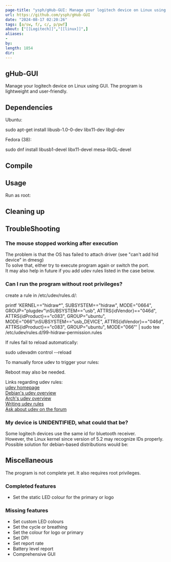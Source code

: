 ```yaml
---
page-title: "ysph/gHub-GUI: Manage your logitech device on Linux using GUI. Lightweight and user-friendly. (not yet)"
url: https://github.com/ysph/gHub-GUI
date: "2024-08-17 02:20:26"
tags: [a/sw, f/, c/, p/pwf]
about: ["[[Logitech]]","[[linux]]",]
aliases: 
- 
by: 
length: 1854
dir: 
---
```


## gHub-GUI

[](https://github.com/ysph/gHub-GUI#ghub-gui)

Manage your logitech device on Linux using GUI. The program is lightweight and user-friendly.

## Dependencies

[](https://github.com/ysph/gHub-GUI#dependencies)

Ubuntu:

sudo apt-get install libusb-1.0-0-dev libx11-dev libgl-dev

Fedora (38):

sudo dnf install libusb1-devel libx11-devel mesa-libGL-devel

## Compile

[](https://github.com/ysph/gHub-GUI#compile)

## Usage

[](https://github.com/ysph/gHub-GUI#usage)

Run as root:

## Cleaning up

[](https://github.com/ysph/gHub-GUI#cleaning-up)

## TroubleShooting

[](https://github.com/ysph/gHub-GUI#troubleshooting)

### The mouse stopped working after execution

[](https://github.com/ysph/gHub-GUI#the-mouse-stopped-working-after-execution)

The problem is that the OS has failed to attach driver (see "can't add hid device" in dmesg)  
To solve that, either try to execute program again or switch the port.  
It may also help in future if you add udev rules listed in the case below.

### Can I run the program without root privileges?

[](https://github.com/ysph/gHub-GUI#can-i-run-the-program-without-root-privileges)

create a rule in /etc/udev/rules.d/:

printf 'KERNEL=="hidraw\*", SUBSYSTEM=="hidraw", MODE="0664", GROUP="plugdev"\\nSUBSYSTEM=="usb", ATTRS{idVendor}=="046d", ATTRS{idProduct}=="c083", GROUP="ubuntu", MODE="066"\\nSUBSYSTEM=="usb\_DEVICE", ATTRS{idVendor}=="046d", ATTRS{idProduct}=="c083", GROUP="ubuntu", MODE="066"' | sudo tee /etc/udev/rules.d/99-hidraw-permission.rules

If rules fail to reload automatically:

sudo udevadm control --reload

To manually force udev to trigger your rules:

Reboot may also be needed.

Links regarding udev rules:  
[udev homepage](http://www.kernel.org/pub/linux/utils/kernel/hotplug/udev/udev.html)  
[Debian's udev overview](http://wiki.debian.org/udev)  
[Arch's udev overview](https://wiki.archlinux.org/index.php/udev)  
[Writing udev rules](http://www.reactivated.net/udevrules.php)  
[Ask about udev on the forum](http://vger.kernel.org/vger-lists.html#linux-hotplug)

### My device is UNIDENTIFIED, what could that be?

[](https://github.com/ysph/gHub-GUI#my-device-is-unidentified-what-could-that-be)

Some logitech devices use the same id for bluetooth receiver.  
However, the Linux kernel since version of 5.2 may recognize IDs properly.  
Possible solution for debian-based distributions would be:

## Miscellaneous

[](https://github.com/ysph/gHub-GUI#miscellaneous)

The program is not complete yet. It also requires root privileges.

### Completed features

[](https://github.com/ysph/gHub-GUI#completed-features)

-   Set the static LED colour for the primary or logo

### Missing features

[](https://github.com/ysph/gHub-GUI#missing-features)

-   Set custom LED colours
-   Set the cycle or breathing
-   Set the colour for logo or primary
-   Set DPI
-   Set report rate
-   Battery level report
-   Comprehensive GUI
